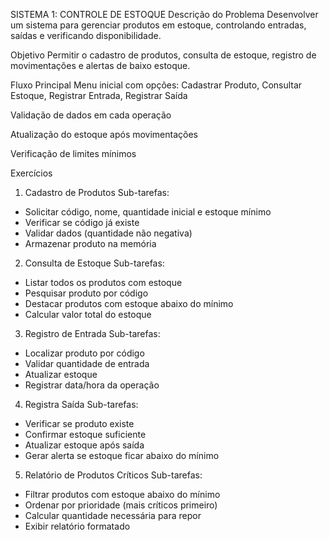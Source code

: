 SISTEMA 1: CONTROLE DE ESTOQUE
Descrição do Problema
Desenvolver um sistema para gerenciar produtos em estoque, controlando entradas, saídas e verificando disponibilidade.

Objetivo
Permitir o cadastro de produtos, consulta de estoque, registro de movimentações e alertas de baixo estoque.

Fluxo Principal
Menu inicial com opções: Cadastrar Produto, Consultar Estoque, Registrar Entrada, Registrar Saída

Validação de dados em cada operação

Atualização do estoque após movimentações

Verificação de limites mínimos

Exercícios

1. Cadastro de Produtos
Sub-tarefas:
- Solicitar código, nome, quantidade inicial e estoque mínimo
- Verificar se código já existe
- Validar dados (quantidade não negativa)
- Armazenar produto na memória

2. Consulta de Estoque
Sub-tarefas:
- Listar todos os produtos com estoque
- Pesquisar produto por código
- Destacar produtos com estoque abaixo do mínimo
- Calcular valor total do estoque

3. Registro de Entrada
Sub-tarefas:
- Localizar produto por código
- Validar quantidade de entrada
- Atualizar estoque
- Registrar data/hora da operação

4. Registra Saída
Sub-tarefas:
- Verificar se produto existe
- Confirmar estoque suficiente
- Atualizar estoque após saída
- Gerar alerta se estoque ficar abaixo do mínimo

5. Relatório de Produtos Críticos
Sub-tarefas:
- Filtrar produtos com estoque abaixo do mínimo
- Ordenar por prioridade (mais críticos primeiro)
- Calcular quantidade necessária para repor
- Exibir relatório formatado